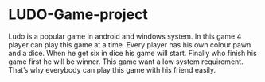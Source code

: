 # LUDO-Game-project

Ludo is a popular game in android and windows system. In this game 4 player can play this game at a time. Every player has his own colour pawn and a dice. When he get six in dice his game will start. Finally who finish his game first he will be winner. This game want a low system requirement. That’s why everybody can play this game with his friend easily. 

